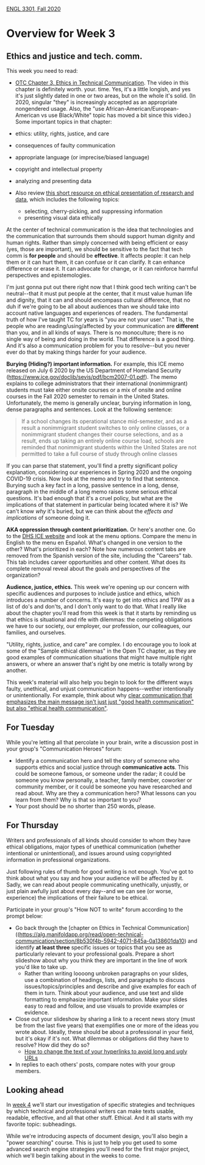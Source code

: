 [ENGL 3301, Fall 2020](../calendar.html)

# Overview for Week 3

## Ethics and justice and tech. comm.

This week you need to read:
-  [OTC Chapter 3, Ethics in Technical Communication](https://alg.manifoldapp.org/read/open-technical-communication/section/8b530f4b-5942-4071-845a-0a138601da10). The video in this chapter is definitely worth. your. time. Yes, it's a little longish, and yes it's just slightly dated in one or two areas, but on the whole it's solid. (In 2020, singular "they" is increasingly accepted as an appropriate nongendered usage. Also, the "use African-American/European-American vs use Black/White" topic has moved a bit since this video.) Some important topics in that chapter:
  - ethics: utility, rights, justice, and care
  - consequences of faulty communication
  - appropriate language (or imprecise/biased language)
  - copyright and intellectual property
  - analyzing and presenting data

- Also review [this short resource on ethical presentation of research and data](https://openoregon.pressbooks.pub/technicalwriting/chapter/9-3-typical-ethics-issues-in-technical-writing/), which includes the following topics:
  - selecting, cherry-picking, and suppressing information
  - presenting visual data ethically

At the center of technical communication is the idea that technologies and the communication that surrounds them should support human dignity and human rights. Rather than simply concerned with being efficient or easy (yes, those are important), we should be sensitive to the fact that tech comm is **for people** and should be **effective**. It affects people: it can help them or it can hurt them, it can confuse or it can clarify. It can enhance difference or erase it. It can advocate for change, or it can reinforce harmful perspectives and epistemologies.

I'm just gonna put out there right now that I think good tech writing can't be neutral--that it must put people at the center, that it must value human life and dignity, that it can and should encompass cultural difference, that no duh if we're going to be all about audiences than we should take into account native languages and experiences of readers. The fundamental truth of how I've taught TC for years is "you are not your user." That is, the people who are reading/using/affected by your communication are **different** than you, and in all kinds of ways. There is no monoculture; there is no single way of being and doing in the world. That difference is a good thing. And it's also a communication problem for you to resolve--but you never ever do that by making things harder for your audience.

**Burying (Hiding?) important information.** For example, this ICE memo released on July 6 2020 by the US Department of Homeland Security (https://www.ice.gov/doclib/sevis/pdf/bcm2007-01.pdf). The memo explains to college administrators that their international (nonimmigrant) students must take either onsite courses or a mix of onsite and online courses in the Fall 2020 semester to remain in the United States. Unfortunately, the memo is generally unclear, burying information in long, dense paragraphs and sentences. Look at the following sentence:
> If a school changes its operational stance mid-semester, and as a result a nonimmigrant student switches to only online classes, or a nonimmigrant student changes their course selections, and as a result, ends up taking an entirely online course load, schools are reminded that nonimmigrant students within the United States are not permitted to take a full course of study through online classes

If you can parse that statement, you'll find a pretty significant policy explanation, considering our experiences in Spring 2020 and the ongoing COVID-19 crisis. Now look at the memo and try to find that sentence. Burying such a key fact in a long, passive sentence in a long, dense, paragraph in the middle of a long memo raises some serious ethical questions. It's bad enough that it's a cruel policy, but what are the implications of that statement in particular being located where it is? We can't know _why_ it's buried, but we can think about the _effects and implications_ of someone doing it.

**AKA oppression through content prioritization.** Or here's another one. Go to the [DHS ICE website](https://www.ice.gov/) and look at the menu options. Compare the menu in English to the menu en Espa&ntilde;ol. What's changed in one version to the other? What's prioritized in each? Note how numerous content tabs are removed from the Spanish version of the site, including the "Careers" tab. This tab includes career opportunities and other content. What does its complete removal reveal about the goals and perspectives of the organization?


**Audience, justice, ethics.** This week we're opening up our concern with specific audiences and purposes to include justice and ethics, which introduces a number of concerns. It's easy to get into ethics and TPW as a list of do's and don'ts, and I don't only want to do that. What I really like about the chapter you'll read from this week is that it starts by reminding us that ethics is situational and rife with dilemmas: the competing obligations we have to our society, our employer, our profession, our colleagues, our families, and ourselves.

"Utility, rights, justice, and care" are complex. I do encourage you to look at some of the "Sample ethical dilemmas" in the Open TC chapter, as they are good examples of communication situations that might have multiple right answers, or where an answer that's right by one metric is totally wrong by another.

This week's material will also help you begin to look for the different ways faulty, unethical, and unjust communication happens--wether intentionally or unintentionally. For example, think about why [clear communication that emphasizes the main message isn't just just "good health communication" but also "ethical health communication"](https://medium.com/wehearthealthliteracy/reimagining-the-coronavirus-postcard-a42bc87d698f).


## For Tuesday

 While you're letting all that percolate in your brain, write a discussion post in your group's "Communication Heroes" forum:
  - Identify a communication hero and tell the story of someone who supports ethics and social justice through **communicative acts**. This could be someone famous, or someone under the radar; it could be someone you know personally, a teacher, family member, coworker or community member, or it could be someone you have researched and read about. Why are they a communication hero? What lessons can you learn from them? Why is that so important to you?
  - Your post should be no shorter than 250 words, please.

## For Thursday
Writers and professionals of all kinds should consider to whom they have ethical obligations, major types of unethical communication (whether intentional or unintentional), and issues around using copyrighted information in professional organizations.

Just following rules of thumb for good writing is not enough. You've got to think about what you say and how your audience will be affected by it. Sadly, we can read about people communicating unethically, unjustly, or just plain awfully just about every day--and we can see (or worse, experience) the implications of their failure to be ethical.

Participate in your group's "How NOT to write" forum according to the prompt below:

  - Go back through the [chapter on Ethics in Technical Communication]((https://alg.manifoldapp.org/read/open-technical-communication/section/8b530f4b-5942-4071-845a-0a138601da10) and identify **at least three** specific issues or topics that you see as particularly relevant to your professional goals. Prepare a short slideshow about why you think they are important in the line of work you'd like to take up.
    - Rather than writing loooong unbroken paragraphs on your slides, use a combination of headings, lists, and paragraphs to discuss issues/topics/principles and describe and give examples for each of them in turn. Think about your audience, and use text and slide formatting to emphasize important information. Make your slides easy to read and follow, and use visuals to provide examples or evidence.
  - Close out your slideshow by sharing a link to a recent news story (must be from the last five years) that exemplifies one or more of the ideas you wrote about. Ideally, these should be about a professional in your field, but it's okay if it's not. What dilemmas or obligations did they have to resolve? How did they do so?
    - [How to change the text of your hyperlinks to avoid long and ugly URLs](https://support.microsoft.com/en-gb/office/customize-the-text-for-a-hyperlink-63d4fdcc-bce2-41ea-9649-d8aaa900fe2f)
  - In replies to each others' posts, compare notes with your group members.

## Looking ahead

In [week 4](week-04-notes) we'll start our investigation of specific strategies and techniques by which technical and professional writers can make texts usable, readable, effective, and all that other stuff. Ethical. And it all starts with my favorite topic: subheadings.

While we're introducing aspects of document design, you'll also begin a "power searching" course. This is just to help you get used to some advanced search engine strategies you'll need for the first major project, which we'll begin talking about in the weeks to come.
